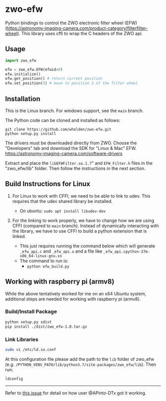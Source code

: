 # zwo-efw

Python bindings to control the ZWO electronic filter wheel (EFW) (https://astronomy-imaging-camera.com/product-category/filterfilter-wheel). This library uses cffi to wrap the C headers of the ZWO api. 

## Usage

```python
import zwo_efw

efw = zwo_efw.EFW(efwid=0)
efw.initialize()
efw.get_position() # return current position
efw.set_position(3) # move to position 3 of the filter wheel
```

## Installation
This is the Linux branch. For windows support, see the `main` branch.

The Python code can be cloned and installed as follows:

```
git clone https://github.com/wholden/zwo-efw.git
python setup.py install
```

The drivers must be downloaded directly from ZWO. Choose the "Developers" tab and download the SDK for "Linux & Mac" EFW.
https://astronomy-imaging-camera.com/software-drivers

Extract and place the `libEFWFilter.so.1.7`" and `EFW_Filter.h` files in the "zwo_efw/lib" folder. Then follow the instructions in the next section.

## Build Instructions for Linux
1. For Linux to work with CFFI, we need to be able to link to udev. This requires that the udev shared library be installed. 
   * On ubuntu: `sudo apt install libudev-dev`

2. For the linking to work properly, we have to change how we are using CFFI (compared to `main` branch). Instead of dynamically interacting with the library, we have to use CFFI to build a python extension that is linked.
   * This just requires running the command below which will generate `_efw_api.c` and `_efw_api.o` and a file like `_efw_api.cpython-37m-x86_64-linux-gnu.so`
   * The command to run is:
      * `python efw_build.py` 

## Working with raspberry pi (armv8)
While the above tentatively worked for me on an x64 Ubuntu system, additional steps are needed for working with raspberry pi (armv8). 

### Build/Install Package

```bash
python setup.py sdist
pip install ./dist/zwo_efw-1.0.tar.gz
```

### Link Libraries

```bash
sudo vi /etc/ld.so.conf
```

At this configuration file please add the path to the `lib` folder of zwo_efw (e.g. `/PYTHON_VENV_PATH/lib/python3.7/site-packages/zwo_efw/lib`). Then run:


```bash
ldconfig
```

 ---
Refer to [this issue](https://github.com/wholden/zwo-efw/issues/1) for detail on how user @APinto-DTx got it working.
